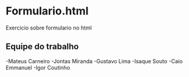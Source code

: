 # Formulario.html
Exercicio sobre formulario no html

## Equipe do trabalho
-Mateus Carneiro
-Jontas Miranda
-Gustavo Lima
-Isaque Souto
-Caio Emmanuel
-Igor Coutinho
